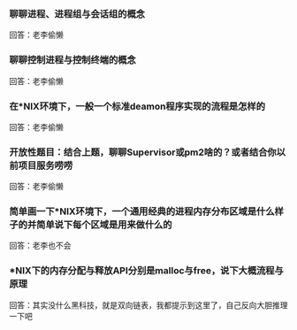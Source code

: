 ### 聊聊进程、进程组与会话组的概念
回答：老李偷懒
 
### 聊聊控制进程与控制终端的概念
回答：老李偷懒

### 在*NIX环境下，一般一个标准deamon程序实现的流程是怎样的
回答：老李偷懒

### 开放性题目：结合上题，聊聊Supervisor或pm2啥的？或者结合你以前项目服务唠唠
回答：老李偷懒

### 简单画一下*NIX环境下，一个通用经典的进程内存分布区域是什么样子的并简单说下每个区域是用来做什么的
回答：老李也不会

### *NIX下的内存分配与释放API分别是malloc与free，说下大概流程与原理
回答：其实没什么黑科技，就是双向链表，我都提示到这里了，自己反向大胆推理一下吧
